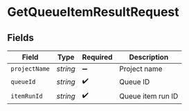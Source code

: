# GetQueueItemResultRequest


## Fields

| Field              | Type               | Required           | Description        |
| ------------------ | ------------------ | ------------------ | ------------------ |
| `projectName`      | *string*           | :heavy_minus_sign: | Project name       |
| `queueId`          | *string*           | :heavy_check_mark: | Queue ID           |
| `itemRunId`        | *string*           | :heavy_check_mark: | Queue item run ID  |